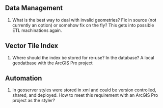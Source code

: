 
## Data Management

1. What is the best way to deal with invalid geometries?  Fix in source (not currently an option) or somehow fix on the fly?  This gets into possible ETL machinations again.

## Vector Tile Index 

1. Where should the index be stored for re-use?  In the database?  A local geodatbase with the ArcGIS Pro project


## Automation 

1. In geoserver styles were stored in xml and could be version controlled, shared, and deployed.  How to meet this requirement with an ArcGIS Pro project as the styler?

